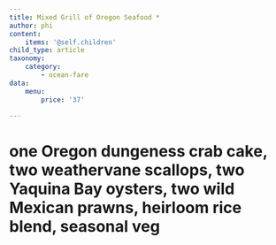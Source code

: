 ```yaml
---
title: Mixed Grill of Oregon Seafood *
author: phi
content:
    items: '@self.children'
child_type: article
taxonomy:
    category:
        - ocean-fare
data:
    menu:
        price: '37'

---
```


one Oregon dungeness crab cake, two weathervane scallops,
two Yaquina Bay oysters, two wild Mexican prawns,
heirloom rice blend, seasonal veg 
===
